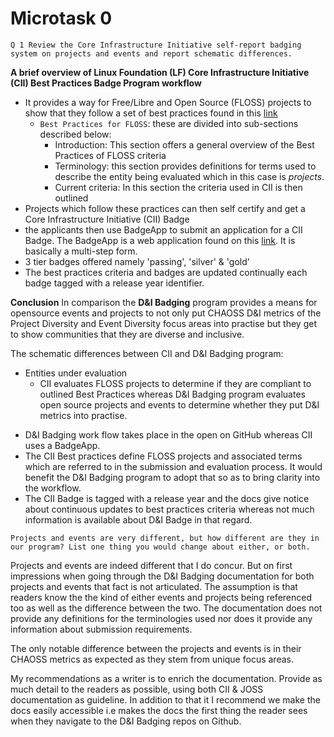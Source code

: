 # Microtask 0

`Q 1 Review the Core Infrastructure Initiative self-report badging system on projects and events and report schematic differences.`

**A brief overview of  Linux Foundation (LF) Core Infrastructure Initiative (CII) Best Practices Badge Program workflow**
- It provides a way for Free/Libre and Open Source (FLOSS) projects to show that they follow a set of best practices found in this [link](https://github.com/coreinfrastructure/best-practices-badge/blob/master/doc/criteria.md)
    * `Best Practices for FLOSS`: these are divided into sub-sections described below:
        * Introduction: This section offers a general overview of the Best Practices of FLOSS criteria
        * Terminology: this section provides definitions for terms used to describe the entity being evaluated which in this case is _projects_.
        * Current criteria: In this section the criteria used in CII is then outlined
- Projects which follow these practices can then self certify and get a Core Infrastructure Initiative (CII) Badge
- the applicants then use BadgeApp to submit an application for a CII Badge. The BadgeApp is a web application found on this [link](https://bestpractices.coreinfrastructure.org/en/projects/1#changecontrol). It is basically a multi-step form.
- 3 tier badges offered namely 'passing', 'silver' & 'gold'
- The best practices criteria and badges are updated continually each badge tagged with a release year identifier.

**Conclusion**
In comparison the **D&I Badging** program provides a means for opensource events and projects to not only put CHAOSS D&I metrics of the Project Diversity and Event Diversity focus areas into practise but they get to show communities that they are diverse and inclusive.

The schematic differences  between CII and D&I Badging program:
- Entities under evaluation
    * CII evaluates FLOSS projects to determine if they are compliant to outlined Best Practices whereas D&I Badging program evaluates open source projects and events to determine whether they put D&I metrics into practise.
* D&I Badging work flow takes place in the open on GitHub whereas CII uses a BadgeApp.
* The CII Best practices define FLOSS projects and associated terms which are referred to in the submission and evaluation process. It would benefit the D&I Badging program to adopt that so as to bring clarity into the workflow.
* The CII Badge is tagged with a release year and the docs give notice about continuous updates to best practices criteria whereas not much information is available about D&I Badge in that regard.

`Projects and events are very different, but how different are they in our program? List one thing you would change about either, or both.`

Projects and events are indeed different that I do concur. But on first impressions when going through the D&I Badging documentation for both projects and events that fact is not articulated.
The assumption is that readers know the the kind of either events and projects being referenced too as well as the difference between the two. The documentation does not provide any definitions for the terminologies used nor does it provide any information about submission requirements.

The only notable difference between the projects and events is in their CHAOSS metrics as expected as they stem from unique focus areas.

My recommendations as a writer is to enrich the documentation. Provide as much detail to the readers as possible, using both CII & JOSS documentation as guideline. In addition to that it I recommend  we make the docs easily accessible i.e makes the docs the first thing the reader sees when they navigate to the D&I Badging repos on Github.
